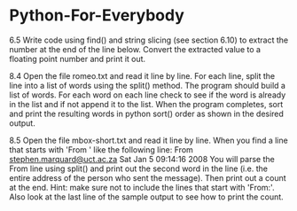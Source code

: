 # Python-For-Everybody

6.5 Write code using find() and string slicing (see section 6.10) to extract the number at the end of the line below. Convert the extracted value to a floating point number and print it out.

8.4 
Open the file romeo.txt and read it line by line. For each line, split the line into a list of words using the split() method. The program should build a list of words. For each word on each line check to see if the word is already in the list and if not append it to the list. When the program completes, sort and print the resulting words in python sort() order as shown in the desired output.

8.5
Open the file mbox-short.txt and read it line by line. When you find a line that starts with 'From ' like the following line:
From stephen.marquard@uct.ac.za Sat Jan  5 09:14:16 2008
You will parse the From line using split() and print out the second word in the line (i.e. the entire address of the person who sent the message). Then print out a count at the end.
Hint: make sure not to include the lines that start with 'From:'. Also look at the last line of the sample output to see how to print the count.

